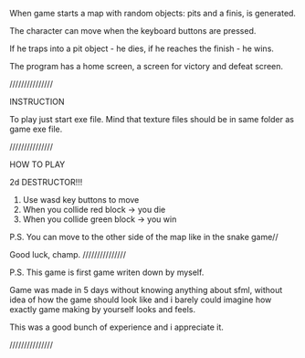 When game starts a map with random objects: pits and a finis, is generated.

The character can move when the keyboard buttons are pressed.

If he traps into a pit object - he dies, if he reaches the finish - he wins.

The program has a home screen, a screen for victory and defeat screen.

///////////////

INSTRUCTION

To play just start exe file.  Mind that texture files should be in same folder as game exe file.

///////////////

HOW TO PLAY


2d DESTRUCTOR!!!

1) Use wasd key buttons to move
2) When you collide red block -> you die
3) When you collide green block -> you win

P.S. You can move to the other side of the map 
	like in the snake game//

Good luck, champ.
///////////////

P.S. This game is first game writen down by myself. 

Game was made in 5 days without knowing anything about sfml, without idea of how the game 
should look like and i barely could imagine how exactly game making by yourself looks and feels. 

This was a good bunch of experience and i appreciate it.

///////////////
